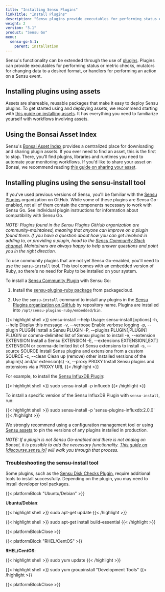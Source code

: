 ```yaml
---
title: "Installing Sensu Plugins"
linkTitle: "Install Plugins"
description: "Sensu plugins provide executables for performing status or metric checks, mutators for changing data to a desired format, or handlers for performing an action on a Sensu event. Read the plugin installation guide to learn about installing plugins using assets and using Sensu Community plugins with Sensu Go."
weight: 2
version: "5.1"
product: "Sensu Go"
menu:
  sensu-go-5.1:
    parent: installation
---
```


Sensu's functionality can be extended through the use of [plugins](/plugins/latest/reference).
Plugins can provide executables for performing status or metric checks, mutators for changing data to a desired format, or handlers for performing an action on a Sensu event.

## Installing plugins using assets

Assets are shareable, reusable packages that make it easy to deploy Sensu plugins. To get started using and deploying assets, we recommend starting with [this guide on installing assets](../../guides/install-check-executables-with-assets). It has everything you need to familiarize yourself with workflows involving assets. 

## Using the Bonsai Asset Index

Sensu's [Bonsai Asset Index](https://bonsai.sensu.io/) provides a centralized place for downloading and sharing plugin assets. If you ever need to find an asset, this is the first to stop. There, you'll find plugins, libraries and runtimes you need to automate your monitoring workflows. If you'd like to share your asset on Bonsai, we recommend reading [this guide on sharing your asset](../../reference/assets#sharing-an-asset-on-bonsai).

## Installing plugins using the sensu-install tool

If you've used previous versions of Sensu, you'll be familiar with the [Sensu Plugins][1] organization on GitHub. While some of these plugins are Sensu Go-enabled, not all of them contain the components necessary to work with Sensu Go. See individual plugin instructions for information about compatibility with Sensu Go. 

_NOTE: Plugins found in the Sensu Plugins GitHub organization are community-maintained, meaning that anyone can improve on a plugin found there. If you have a question about how you can get involved in adding to, or providing a plugin, head to the [Sensu Community Slack channel][4]. Maintainers are always happy to help answer questions and point you in the right direction._

To use community plugins that are not yet Sensu Go-enabled, you'll need to use the `sensu-install` tool. This tool comes with an embedded version of Ruby, so there's no need for Ruby to be installed on your system. 

To install a [Sensu Community Plugin][1] with Sensu Go:

1. Install the [sensu-plugins-ruby package][2] from packagecloud.

2. Use the `sensu-install` command to install any plugins in the [Sensu Plugins organization on GitHub][1] by repository name. Plugins are installed into `/opt/sensu-plugins-ruby/embedded/bin`.

{{< highlight shell >}}
sensu-install --help
Usage: sensu-install [options]
    -h, --help                       Display this message
    -v, --verbose                    Enable verbose logging
    -p, --plugin PLUGIN              Install a Sensu PLUGIN
    -P, --plugins PLUGIN[,PLUGIN]    PLUGIN or comma-delimited list of Sensu plugins to install
    -e, --extension EXTENSION        Install a Sensu EXTENSION
    -E, --extensions EXTENSION[,EXT] EXTENSION or comma-delimited list of Sensu extensions to install
    -s, --source SOURCE              Install Sensu plugins and extensions from a custom SOURCE
    -c, --clean                      Clean up (remove) other installed versions of the plugin(s) and/or extension(s)
    -x, --proxy PROXY                Install Sensu plugins and extensions via a PROXY URL
{{< /highlight >}}

For example, to install the [Sensu InfluxDB Plugin][6]:

{{< highlight shell >}}
sudo sensu-install -p influxdb
{{< /highlight >}}

To install a specific version of the Sensu InfluxDB Plugin with `sensu-install`, run:

{{< highlight shell >}}
sudo sensu-install -p 'sensu-plugins-influxdb:2.0.0'
{{< /highlight >}}

We strongly recommend using a configuration management tool or using [Sensu assets][5] to pin the versions of any plugins installed in production.

_NOTE: If a plugin is not Sensu Go-enabled and there is not analog on Bonsai, it is possible to add the necessary functionality. [This guide on [discourse.sensu.io]](https://discourse.sensu.io/t/contributing-assets-for-existing-ruby-sensu-plugins/1165) will walk you through that process._

### Troubleshooting the sensu-install tool

Some plugins, such as the [Sensu Disk Checks Plugin][3], require additional tools to install successfully.
Depending on the plugin, you may need to install developer tool packages.

{{< platformBlock "Ubuntu/Debian" >}}

**Ubuntu/Debian**:

{{< highlight shell >}}
sudo apt-get update
{{< /highlight >}}

{{< highlight shell >}}
sudo apt-get install build-essential
{{< /highlight >}}

{{< platformBlockClose >}}

{{< platformBlock "RHEL/CentOS" >}}

**RHEL/CentOS**:

{{< highlight shell >}}
sudo yum update
{{< /highlight >}}

{{< highlight shell >}}
sudo yum groupinstall "Development Tools"
{{< /highlight >}}

{{< platformBlockClose >}}

[1]: https://github.com/sensu-plugins
[2]: https://packagecloud.io/sensu/community
[3]: https://github.com/sensu-plugins/sensu-plugins-disk-checks
[4]: https://slack.sensu.io
[5]: ../../reference/assets
[6]: https://github.com/sensu-plugins/sensu-plugins-influxdb

